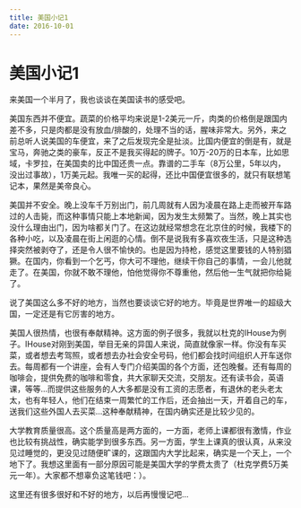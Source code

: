 ```yaml
---
title: 美国小记1
date: 2016-10-01
---
```


# 美国小记1

来美国一个半月了，我也谈谈在美国读书的感受吧。

美国东西并不便宜。蔬菜的价格平均来说是1-2美元一斤，肉类的价格倒是跟国内差不多，只是肉都是没有放血/排酸的，处理不当的话，腥味非常大。另外，来之前总听人说美国的车便宜，来了之后发现完全是扯淡。比国内便宜的倒是有，就是宝马，奔驰之类的豪车，反正不是我买得起的牌子。10万-20万的日本车，比如思域，卡罗拉，在美国卖的比中国还贵一点。靠谱的二手车（8万公里，5年以内，没出过事故），1万美元起。我唯一买的起得，还比中国便宜很多的，就只有联想笔记本，果然是美帝良心。

美国并不安全。晚上没车千万别出门，前几周就有人因为凌晨在路上走而被开车路过的人击毙，而这种事情只能上本地新闻，因为发生太频繁了。当然，晚上其实也没什么理由出门，因为啥都关门了。在这边就经常想念在北京住的时候，我楼下的各种小吃，以及凌晨在街上闲逛的心情。倒不是说我有多喜欢夜生活，只是这种选择突然被剥夺了，还是令人很不愉快的。也是因为持枪，感觉这里要钱的人特别猖獗。在国内，你看到一个乞丐，你大可不理他，继续干你自己的事情，一会儿他就走了。在美国，你就不敢不理他，怕他觉得你不尊重他，然后他一生气就把你给毙了。

说了美国这么多不好的地方，当然也要谈谈它好的地方。毕竟是世界唯一的超级大国，一定还是有它厉害的地方。

美国人很热情，也很有奉献精神。这方面的例子很多，我就以杜克的IHouse为例子。IHouse对刚到美国，举目无亲的异国人来说，简直就像家一样。你没有车买菜，或者想去考驾照，或者想去办社会安全号码，他们都会找时间组织人开车送你去。每周都有一个讲座，会有人专门介绍美国的各个方面，还包晚餐。还有每周的咖啡会，提供免费的咖啡和零食，共大家聊天交流，交朋友。还有读书会，英语课，等等...而提供这些服务的人大多都是没有工资的志愿者，有退休的老头老太太，也有年轻人，他们在结束一周繁忙的工作后，还会抽出一天，开着自己的车，送我们这些外国人去买菜...这种奉献精神，在国内确实还是比较少见的。

大学教育质量很高。这个质量高是两方面的，一方面，老师上课都很有激情，作业也比较有挑战性，确实能学到很多东西。另一方面，学生上课真的很认真，从来没见过睡觉的，更没见过随便旷课的，这跟国内大学比起来，确实是一个天上，一个地下了。我想这里面有一部分原因可能是美国大学的学费太贵了（杜克学费5万美元一年）。大家都不想辜负这笔钱吧：）。

这里还有很多很好和不好的地方，以后再慢慢记吧...


